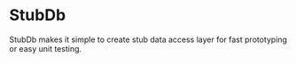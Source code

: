 StubDb
======

StubDb makes it simple to create stub data access layer for fast prototyping or easy unit testing.
